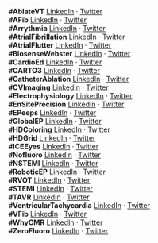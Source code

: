 __#AblateVT__ [LinkedIn](https://www.linkedin.com/feed/hashtag/ablatevt) · [Twitter](https://twitter.com/search?q=%23ablatevt)  
__#AFib__ [LinkedIn](https://www.linkedin.com/feed/hashtag/afib) · [Twitter](https://twitter.com/search?q=%23afib)  
__#Arrythmia__ [LinkedIn](https://www.linkedin.com/feed/hashtag/arrythmia) · [Twitter](https://twitter.com/search?q=%23arrythmia)  
__#AtrialFibrillation__ [LinkedIn](https://www.linkedin.com/feed/hashtag/atrialfibrillation) · [Twitter](https://twitter.com/search?q=%23atrialfibrillation)  
__#AtrialFlutter__ [LinkedIn](https://www.linkedin.com/feed/hashtag/atrialflutter) · [Twitter](https://twitter.com/search?q=%23atrialflutter)  
__#BiosenseWebster__ [LinkedIn](https://www.linkedin.com/feed/hashtag/biosensewebster) · [Twitter](https://twitter.com/search?q=%23biosensewebster)  
__#CardioEd__ [LinkedIn](https://www.linkedin.com/feed/hashtag/cardioed) · [Twitter](https://twitter.com/search?q=%23cardioed)  
__#CARTO3__ [LinkedIn](https://www.linkedin.com/feed/hashtag/carto3) · [Twitter](https://twitter.com/search?q=%23carto3)  
__#CatheterAblation__ [LinkedIn](https://www.linkedin.com/feed/hashtag/catheterablation) · [Twitter](https://twitter.com/search?q=%23catheterablation)  
__#CVImaging__ [LinkedIn](https://www.linkedin.com/feed/hashtag/cvimaging) · [Twitter](https://twitter.com/search?q=%23cvimaging)  
__#Electrophysiology__ [LinkedIn](https://www.linkedin.com/feed/hashtag/electrophysiology) · [Twitter](https://twitter.com/search?q=%23electrophysiology)  
__#EnSitePrecision__ [LinkedIn](https://www.linkedin.com/feed/hashtag/ensiteprecision) · [Twitter](https://twitter.com/search?q=%23ensiteprecision)  
__#EPeeps__ [LinkedIn](https://www.linkedin.com/feed/hashtag/epeeps) · [Twitter](https://twitter.com/search?q=%23epeeps)  
__#GlobalEP__ [LinkedIn](https://www.linkedin.com/feed/hashtag/globalep) · [Twitter](https://twitter.com/search?q=%23globalep)  
__#HDColoring__ [LinkedIn](https://www.linkedin.com/feed/hashtag/hdcoloring) · [Twitter](https://twitter.com/search?q=%23hdcoloring)  
__#HDGrid__ [LinkedIn](https://www.linkedin.com/feed/hashtag/hdgrid) · [Twitter](https://twitter.com/search?q=%23hdgrid)  
__#ICEEyes__ [LinkedIn](https://www.linkedin.com/feed/hashtag/iceeyes) · [Twitter](https://twitter.com/search?q=%23iceeyes)  
__#Nofluoro__ [LinkedIn](https://www.linkedin.com/feed/hashtag/nofluoro) · [Twitter](https://twitter.com/search?q=%23nofluoro)  
__#NSTEMI__ [LinkedIn](https://www.linkedin.com/feed/hashtag/nstemi) · [Twitter](https://twitter.com/search?q=%23nstemi)  
__#RoboticEP__ [LinkedIn](https://www.linkedin.com/feed/hashtag/roboticep) · [Twitter](https://twitter.com/search?q=%23roboticep)  
__#RVOT__ [LinkedIn](https://www.linkedin.com/feed/hashtag/rvot) · [Twitter](https://twitter.com/search?q=%23rvot)  
__#STEMI__ [LinkedIn](https://www.linkedin.com/feed/hashtag/stemi) · [Twitter](https://twitter.com/search?q=%23stemi)  
__#TAVR__ [LinkedIn](https://www.linkedin.com/feed/hashtag/tavr) · [Twitter](https://twitter.com/search?q=%23tavr)  
__#VentricularTachycardia__ [LinkedIn](https://www.linkedin.com/feed/hashtag/ventriculartachycardia) · [Twitter](https://twitter.com/search?q=%23ventriculartachycardia)  
__#VFib__ [LinkedIn](https://www.linkedin.com/feed/hashtag/vfib) · [Twitter](https://twitter.com/search?q=%23vfib)  
__#WhyCMR__ [LinkedIn](https://www.linkedin.com/feed/hashtag/whycmr) · [Twitter](https://twitter.com/search?q=%23whycmr)  
__#ZeroFluoro__ [LinkedIn](https://www.linkedin.com/feed/hashtag/zerofluoro) · [Twitter](https://twitter.com/search?q=%23zerofluoro)  
